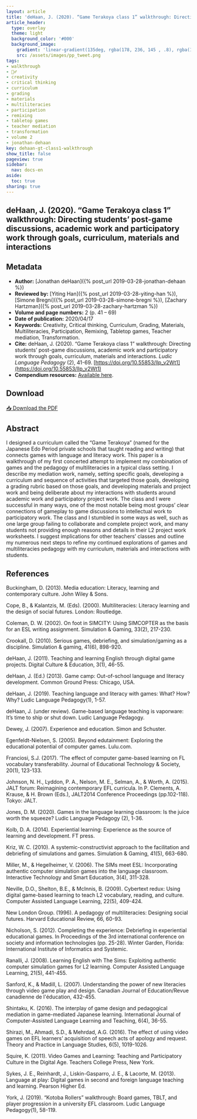 ```yaml
---
layout: article
title: 'deHaan, J. (2020). “Game Terakoya class 1” walkthrough: Directing students’ post-game discussions, academic work and participatory work through goals, curriculum, materials and interactions'
article_header:
  type: overlay
  theme: light
  background_color: '#000'
  background_image:
    gradient: 'linear-gradient(135deg, rgba(178, 236, 145 , .8), rgba(147, 81, 182, .8))'
    src: /assets/images/pp_tweet.png
tags:
- walkthrough
- 🚶‍♂️
- creativity 
- critical thinking 
- curriculum 
- grading 
- materials 
- multiliteracies 
- participation 
- remixing 
- tabletop games 
- teacher mediation 
- transformation
- volume 2
- jonathan-dehaan
key: dehaan-gt-class1-walkthrough
show_title: false
pageview: true
sidebar:
  nav: docs-en
aside:
  toc: true
sharing: true
---
```


<meta name="citation_title" content="“Game Terakoya class 1” walkthrough: Directing students’ post-game discussions, academic work and participatory work through goals, curriculum, materials and interactions">
<meta name="citation_author" content="deHaan, Jonathan">
<meta name="citation_publication_date" content="2020/04/17">
<meta name="citation_journal_title" content="Ludic Language Pedagogy">
<meta name="citation_volume" content="2">
<meta name="citation_firstpage" content="41">
<meta name="citation_lastpage" content="69">
<meta name="citation_pdf_url" content="http://www.llpjournal.org/assets/publication-pdfs/dehaan-gtclass1-walkthrough.pdf">

## deHaan, J. (2020). “Game Terakoya class 1” walkthrough: Directing students’ post-game discussions, academic work and participatory work through goals, curriculum, materials and interactions

<!--more-->

## Metadata

- **Author:** [Jonathan deHaan]({% post_url 2019-03-28-jonathan-dehaan %})
- **Reviewed by:** [Yiting Han]({% post_url 2019-03-28-yiting-han %}), [Simone Bregni]({% post_url 2019-03-28-simone-bregni %}), [Zachary Hartzman]({% post_url 2019-03-28-zachary-hartzman %})
- **Volume and page numbers:** 2 (p. 41 – 69)
- **Date of publication:** 2020/04/17
- **Keywords:** Creativity, Critical thinking, Curriculum, Grading, Materials, Multiliteracies, Participation, Remixing, Tabletop games, Teacher mediation, Transformation.
- **Cite:** deHaan, J. (2020). “Game Terakoya class 1” walkthrough: Directing students’ post-game discussions, academic work and participatory work through goals, curriculum, materials and interactions. *Ludic Language Pedagogy* (2), 41-69. [https://doi.org/10.55853/llp_v2Wt1](https://doi.org/10.55853/llp_v2Wt1)
- **Compendium resources:** [Available here](https://drive.google.com/open?id=1UODy98ylocZz8saRY-_u8eHO59eRYG1N).

## Download

<a class="button button--action button--rounded button--lg" href="/assets/publication-pdfs/dehaan-gtclass1-walkthrough.pdf"><i class="fas fa-file-download"></i> 📥 Download the PDF </a>

## Abstract

I designed a curriculum called the “Game Terakoya” (named for the Japanese Edo Period private schools that taught reading and writing) that connects games with language and literacy work. This paper is a walkthrough of my first concerted attempt to implement my combination of games and the pedagogy of multiliteracies in a typical class setting. I describe my mediation work, namely, setting specific goals, developing a curriculum and sequence of activities that targeted those goals, developing a grading rubric based on those goals, and developing materials and project work and being deliberate about my interactions with students around academic work and participatory project work. The class and I were successful in many ways, one of the most notable being most groups’ clear connections of gameplay to game discussions to intellectual work to participatory work. The class and I stumbled in some ways as well, such as one large group failing to collaborate and complete project work, and many students not providing enough reasons and details in their L2 project work worksheets. I suggest implications for other teachers’ classes and outline my numerous next steps to refine my continued explorations of games and multiliteracies pedagogy with my curriculum, materials and interactions with students.

## References

Buckingham, D. (2013). Media education: Literacy, learning and contemporary culture. John Wiley & Sons.

Cope, B., & Kalantzis, M. (Eds). (2000). Multiliteracies: Literacy learning and the design of social futures. London: Routledge.

Coleman, D. W. (2002). On foot in SIMCITY: Using SIMCOPTER as the basis for an ESL writing assignment. Simulation & Gaming, 33(2), 217-230.

Crookall, D. (2010). Serious games, debriefing, and simulation/gaming as a discipline. Simulation & gaming, 41(6), 898-920.

deHaan, J. (2011). Teaching and learning English through digital game projects. Digital Culture & Education, 3(1), 46-55.

deHaan, J. (Ed.) (2013). Game camp: Out-of-school language and literacy development. Common Ground Press: Chicago, USA.

deHaan, J. (2019). Teaching language and literacy with games: What? How? Why? Ludic Language Pedagogy(1), 1-57.

deHaan, J. (under review). Game-based language teaching is vaporware: It’s time to ship or shut down. Ludic Language Pedagogy.

Dewey, J. (2007). Experience and education. Simon and Schuster.

Egenfeldt-Nielsen, S. (2005). Beyond edutainment: Exploring the educational potential of computer games. Lulu.com.

Franciosi, S.J. (2017). ‘The effect of computer game-based learning on FL vocabulary transferability. Journal of Educational Technology & Society, 20(1), 123-133.

Johnson, N. H., Lyddon, P. A., Nelson, M. E., Selman, A., & Worth, A. (2015). JALT forum: Reimagining contemporary EFL curricula. In P. Clements, A. Krause, & H. Brown (Eds.), JALT2014 Conference Proceedings (pp.102-118). Tokyo: JALT.

Jones, D. M. (2020). Games in the language learning classroom: Is the juice worth the squeeze? Ludic Language Pedagogy (2), 1-36.

Kolb, D. A. (2014). Experiential learning: Experience as the source of learning and development. FT press.

Kriz, W. C. (2010). A systemic-constructivist approach to the facilitation and debriefing of simulations and games. Simulation & Gaming, 41(5), 663-680.

Miller, M., & Hegelheimer, V. (2006). The SIMs meet ESL: Incorporating authentic computer simulation games into the language classroom. Interactive Technology and Smart Education, 3(4), 311-328.

Neville, D.O., Shelton, B.E., & McInnis, B. (2009). Cybertext redux: Using digital game-based learning to teach L2 vocabulary, reading, and culture. Computer Assisted Language Learning, 22(5), 409-424.

New London Group. (1996). A pedagogy of multiliteracies: Designing social futures. Harvard Educational Review, 66, 60-93.

Nicholson, S. (2012). Completing the experience: Debriefing in experiential educational games. In Proceedings of the 3rd international conference on society and information technologies (pp. 25-28). Winter Garden, Florida: International Institute of Informatics and Systemic.

Ranalli, J. (2008). Learning English with The Sims: Exploiting authentic computer simulation games for L2 learning. Computer Assisted Language Learning, 21(5), 441-455.

Sanford, K., & Madill, L. (2007). Understanding the power of new literacies through video game play and design. Canadian Journal of Education/Revue canadienne de l'éducation, 432-455.

Shintaku, K. (2016). The interplay of game design and pedagogical mediation in game-mediated Japanese learning. International Journal of Computer-Assisted Language Learning and Teaching, 6(4), 36-55.

Shirazi, M., Ahmadi, S.D., & Mehrdad, A.G. (2016). The effect of using video games on EFL learners’ acquisition of speech acts of apology and request. Theory and Practice in Language Studies, 6(5), 1019-1026.

Squire, K. (2011). Video Games and Learning: Teaching and Participatory Culture in the Digital Age. Teachers College Press, New York.

Sykes, J. E., Reinhardt, J., Liskin-Gasparro, J. E., & Lacorte, M. (2013). Language at play: Digital games in second and foreign language teaching and learning. Pearson Higher Ed.

York, J. (2019). “Kotoba Rollers” walkthrough: Board games, TBLT, and player progression in a university EFL classroom. Ludic Language Pedagogy(1), 58-119.
